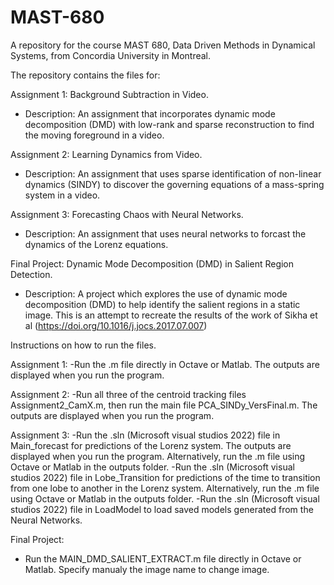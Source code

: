 # MAST-680
A repository for the course MAST 680, Data Driven Methods in Dynamical Systems, from Concordia University in Montreal.

The repository contains the files for:

Assignment 1: Background Subtraction in Video.
- Description: An assignment that incorporates dynamic mode decomposition (DMD) with low-rank and sparse reconstruction to find the moving foreground in a video.

Assignment 2: Learning Dynamics from Video.
- Description: An assignment that uses sparse identification of non-linear dynamics (SINDY) to discover the governing equations of a mass-spring system in a video.

Assignment 3: Forecasting Chaos with Neural Networks.
- Description: An assignment that uses neural networks to forcast the dynamics of the Lorenz 	equations.

Final Project:  Dynamic Mode Decomposition (DMD) in Salient Region Detection.
- Description: A project which explores the use of dynamic mode decomposition (DMD) to help identify the salient regions in a static image. This is an attempt to recreate the results of the work of Sikha et al (https://doi.org/10.1016/j.jocs.2017.07.007)


Instructions on how to run the files.

Assignment 1: 
-Run the .m file directly in Octave or Matlab. The outputs are displayed when you run the program.

Assignment 2: 
-Run all three of the centroid tracking files Assignment2_CamX.m, then run the main file PCA_SINDy_VersFinal.m. The outputs are displayed when you run the program.

Assignment 3: 
-Run the .sln (Microsoft visual studios 2022) file in Main_forecast for predictions of the Lorenz system. The outputs are displayed when you run the program. Alternatively, run the .m file using Octave or Matlab in the outputs folder.
-Run the .sln (Microsoft visual studios 2022) file in Lobe_Transition for predictions of the time to transition from one lobe to another in the Lorenz system. Alternatively, run the .m file using Octave or Matlab in the outputs folder.
-Run the .sln (Microsoft visual studios 2022) file in LoadModel to load saved models generated from the Neural Networks.

Final Project: 
- Run the MAIN_DMD_SALIENT_EXTRACT.m file directly in Octave or Matlab. Specify manualy the image name to change image.
